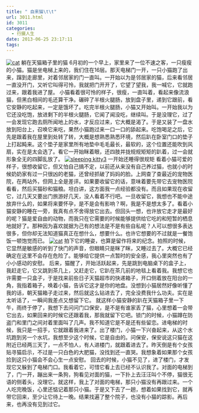 ```yaml
---
title: " 自来猫\t\t"
url: 3011.html
id: 3011
categories:
  - 行摄人生
date: 2013-06-25 23:17:11
tags:
---
```


[![cat](../../../images/2013/06/cat.jpg)](../../../images/2013/06/cat.jpg) 躺在天猫箱子里的猫 6月初的一个早上，家里来了一位不速之客，一只瘦瘦的小猫。猫是坐电梯上来的，我们住在16层。那天电梯门一开，一只小猫跑了出来，蹿到走廊里，对着邻居家的门一直叫。一开始以为是邻居家的猫，后来看邻居一直没开门，又听它叫得可怜，我就把门开开了，它望了望我，我一喊它，它就跑过来，跟着我进了屋。 小猫看着很可怜的样子，很瘦，一直叫着，看起来像流浪猫，但黑白相间的毛还算干净。碾碎了半根火腿肠，放到盘子里，递到它跟前，看它安静的吃起来，一定是饿坏了。吃完半根火腿肠，小猫又开始叫。一开始我以为它还没吃饱，放进剩下的半根火腿肠，它闻了闻没吃，继续叫。于是没理它，过了一会发现它跑去厕所闻地上的水，才反应过来，它大概是渴了。于是又装了一盘水放到阳台上，召唤它来吃，果然小猫跑过来一口一口的舔起来。吃饱喝足之后，它先是跟着我在屋里到处转了转，大概是想熟悉熟悉环境，然后趴在卧室门口的垫子上打起盹来。这个垫子是家里所有地垫中毛毛最长，最软的，这个位置还能吹到风扇，实在是太会选了。看它一开始眯着眼，还四肢并拢规规矩矩的趴着，过一会就形象全无的四脚乱放了。 [![](../../../images/2013/06/sleeping-kitty3.jpg "sleeping kitty3")](../../../images/2013/06/sleeping-kitty3.jpg) 一开始还睡得很规矩 看着小猫可爱的样子，很想收留它，但又怕自己搞不定，以前还从来没有自己养过猫，也就小的时候奶奶家有过一只很凶的老猫，还曾经抓破了妈妈的脸。上网查了查最近的宠物医院，在两站外，但网上全是差评。如果要收留它的话，意味着要先带它去宠物医院看看，然后买猫砂和猫粮。坦白讲，这方面我一点经验都没有。而且如果现在收留它，过几天又要出门旅游好几天，没人看着不行吧。一旦收留它，我想也不能中途放弃什么的，如果将来要怀孕，是不是会有影响？啊，我是不是想太多了。看着小猫安静的睡在一旁，我真有点不舍得放它出去。但回头一想，也许放它走才是最好的呢？猫是爱自由的动物，而我只在它需要的时候能够提供给它吃的和短暂的栖息地就好了。那种因为喜欢就据为己有的想法是不是有些自私呢？人可以想很多表达很多，但你却无法知道猫真正在想什么，想要什么。也许它想要的不过就是一餐饱饭一顿饱觉而已。 [![](../../../images/2013/06/Desktop.jpg "cat")](../../../images/2013/06/Desktop.jpg) 拍下它的睡姿，也算是留作将来的纪念。拍照的时候，它显然是敏感的听到了快门的声音，但眼睛只是眯了眯，又睡过去了。大概它已经确定在这里不会存在危险了。能够给它提供一点暂时的安全感，我心里突然也有了小小感动的安慰。 后来，猫醒了，开始活跃起来，先是跳到电脑桌下的盒子上，我赶走它，它又跳到茶几上，又赶走它，它趴在茶几前的地毯上看着我。我想它也许需要一只盒子，于是找来前些日子天猫超市的快递箱子，开口侧着放在阳台的一角，我指着箱子，唤着小猫，告诉它这才是你的地盘。没想到小猫居然好像听懂了我的话，朝天猫箱子走过来，然后就这么钻进去了，完全没费我什么功夫。实在是太听话了，一瞬间我差点又想留下它。 就这样小猫安静的趴在天猫箱子里一下午，雨终于停了，我想下去问问门口保安，是不是有谁家丢了猫，心里想着一会带它出去，如果回来的时候它还跟着我，那我就留下它吧。锁门的时候，小猫蹲在防盗门和里门之间对着里面叫了几声。我不知道它是不是还有些留恋。进电梯的时候，我只是一招手，它就跟着我进来了。出了楼门，小猫一下兴奋起来，从这个水坑跑到另一个水坑，我想至少这个时候，它是自由的。问保安，保安说这只猫在这附近已经两三天了，一点不怕人，有人进楼门，就跟着进去了。昨天倒是有个女孩贴寻猫启示，不过是一只白色的大肥猫，没找到还一直哭。我想象着如果那个女孩捡到这只小猫会不会心生一点安慰。 回去的时候，小猫不见了，进了楼门，才发现它又躲到了电梯门口。我看着它，可惜它看上去已经不认识我了。对面的电梯到了，门一开，蹦出来一条狗，狗看见对面的猫，一下扑上去汪汪叫个不停，猫很无语的侧着头，没理它。就这样，我上了对面的电梯，那只小猫没有再跟过来。一个人吃完晚饭，心里还惦记着那只小猫。于是又下去了一趟，想着如果找到它，就再带它回来，至少让它待上一晚。结果找遍了整个院子，也没有小猫的踪影。再后来，也再没有见到过它。